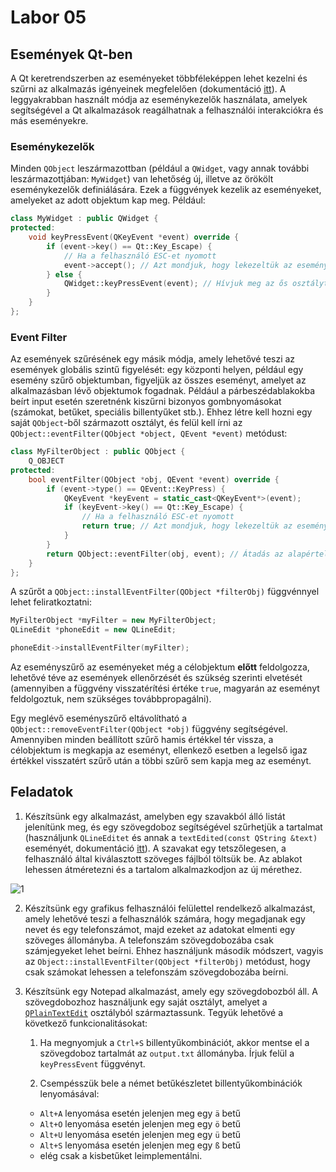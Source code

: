 # Labor 05

## Események Qt-ben

A Qt keretrendszerben az eseményeket többféleképpen lehet kezelni és szűrni az alkalmazás igényeinek megfelelően (dokumentáció [itt](https://doc.qt.io/qt-6/eventsandfilters.html)). A leggyakrabban használt módja az eseménykezelők használata, amelyek segítségével a Qt alkalmazások reagálhatnak a felhasználói interakciókra és más eseményekre.

### Eseménykezelők

Minden `QObject` leszármazottban (például a `QWidget`, vagy annak további leszármazottjában: `MyWidget`) van lehetőség új, illetve az örökölt eseménykezelők definiálására. Ezek a függvények kezelik az eseményeket, amelyeket az adott objektum kap meg. Például:

```c++
class MyWidget : public QWidget {
protected:
    void keyPressEvent(QKeyEvent *event) override {
        if (event->key() == Qt::Key_Escape) {
            // Ha a felhasználó ESC-et nyomott
            event->accept(); // Azt mondjuk, hogy lekezeltük az eseményt és nem propagáljuk tovább
        } else {
            QWidget::keyPressEvent(event); // Hívjuk meg az ős osztályt az alapértelmezett viselkedésért
        }
    }
};
```

### Event Filter

Az események szűrésének egy másik módja, amely lehetővé teszi az események globális szintű figyelését: egy központi helyen, például egy esemény szűrő objektumban, figyeljük az összes eseményt, amelyet az alkalmazásban lévő objektumok fogadnak. Például a párbeszédablakokba beírt input esetén szeretnénk kiszűrni bizonyos gombnyomásokat (számokat, betűket, speciális billentyűket stb.). Ehhez létre kell hozni egy saját `QObject`-ből származott osztályt, és felül kell írni az `QObject::eventFilter(QObject *object, QEvent *event)` metódust:

```c++
class MyFilterObject : public QObject {
    Q_OBJECT
protected:
    bool eventFilter(QObject *obj, QEvent *event) override {
        if (event->type() == QEvent::KeyPress) {
            QKeyEvent *keyEvent = static_cast<QKeyEvent*>(event);
            if (keyEvent->key() == Qt::Key_Escape) {
                // Ha a felhasználó ESC-et nyomott
                return true; // Azt mondjuk, hogy lekezeltük az eseményt
            }
        }
        return QObject::eventFilter(obj, event); // Átadás az alapértelmezett eseménykezelésnek
    }
};
```

A szűrőt a `QObject::installEventFilter(QObject *filterObj)` függvénnyel lehet feliratkoztatni:

```c++
MyFilterObject *myFilter = new MyFilterObject;
QLineEdit *phoneEdit = new QLineEdit;

phoneEdit->installEventFilter(myFilter);
```

Az eseményszűrő az eseményeket még a célobjektum **előtt** feldolgozza, lehetővé téve az események ellenőrzését és szükség szerinti elvetését (amennyiben a függvény visszatérítési értéke `true`, magyarán az eseményt feldolgoztuk, nem szükséges továbbpropagálni).

Egy meglévő eseményszűrő eltávolítható a `QObject::removeEventFilter(QObject *obj)` függvény segítségével. Amennyiben minden beállított szűrő hamis értékkel tér vissza, a célobjektum is megkapja az eseményt, ellenkező esetben a legelső igaz értékkel visszatért szűrő után a többi szűrő sem kapja meg az eseményt.

## Feladatok

1. Készítsünk egy alkalmazást, amelyben egy szavakból álló listát jelenítünk meg, és egy szövegdoboz segítségével szűrhetjük a tartalmat (használjunk `QLineEditet` és annak a `textEdited(const QString &text)` eseményét, dokumentáció [itt](https://doc.qt.io/qt-5/qlineedit.html#textEdited)). A szavakat egy tetszőlegesen, a felhasználó által kiválasztott szöveges fájlból töltsük be. Az ablakot lehessen átméretezni és a tartalom alkalmazkodjon az új mérethez.

![1](https://user-images.githubusercontent.com/78269344/109413419-f2886a80-79b5-11eb-8a30-90bfc35db7a4.png)

2. Készítsünk egy grafikus felhasználói felülettel rendelkező alkalmazást, amely lehetővé teszi a felhasználók számára, hogy megadjanak egy nevet és egy telefonszámot, majd ezeket az adatokat elmenti egy szöveges állományba. A telefonszám szövegdobozába csak számjegyeket lehet beírni. Ehhez használjunk második módszert, vagyis az `Object::installEventFilter(QObject *filterObj)` metódust, hogy csak számokat lehessen a telefonszám szövegdobozába beírni.

3. Készítsünk egy Notepad alkalmazást, amely egy szövegdobozból áll. A szövegdobozhoz használjunk egy saját osztályt, amelyet a [`QPlainTextEdit`](https://doc.qt.io/qt-6/qplaintextedit.html) osztályból származtassunk. Tegyük lehetővé a következő funkcionalitásokat:

   1. Ha megnyomjuk a `Ctrl+S` billentyűkombinációt, akkor mentse el a szövegdoboz tartalmát az `output.txt` állományba. Írjuk felül a `keyPressEvent` függvényt.

   2. Csempésszük bele a német betűkészletet billentyűkombinációk lenyomásával:

   - `Alt+A` lenyomása esetén jelenjen meg egy `ä` betű
   - `Alt+O` lenyomása esetén jelenjen meg egy `ö` betű
   - `Alt+U` lenyomása esetén jelenjen meg egy `ü` betű
   - `Alt+S` lenyomása esetén jelenjen meg egy `ß` betű
   - elég csak a kisbetűket leimplementálni.

